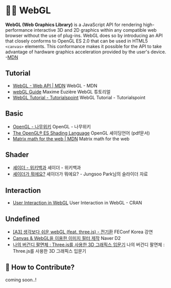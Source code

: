 # 🤹‍♀️ WebGL

**WebGL (Web Graphics Library)** is a JavaScript API for rendering high-performance interactive 3D and 2D graphics within any compatible web browser without the use of plug-ins. WebGL does so by introducing an API that closely conforms to OpenGL ES 2.0 that can be used in HTML5 `<canvas>` elements. This conformance makes it possible for the API to take advantage of hardware graphics acceleration provided by the user's device. -[MDN](https://developer.mozilla.org/en-US/docs/Web/API/WebGL_API)

## Tutorial

- [WebGL - Web API | MDN](https://developer.mozilla.org/ko/docs/Web/API/WebGL_API) WebGL - MDN
- [webGL Guide](https://xem.github.io/articles/webgl-guide.html?fbclid=IwAR1tjeDBtiTnx1Ul2ysvmWnkQeQ7-HQYVpcVN1Rq3nz-ESs2SwCEHngIve8#1) Maxime Euzière WebGL 튜토리얼
- [WebGL Tutorial - Tutorialspoint](https://www.tutorialspoint.com/webgl/index.htm) WebGL Tutorial - Tutorialspoint

## Basic

- [OpenGL - 나무위키](https://namu.wiki/w/OpenGL) OpenGL - 나무위키
- [The OpenGL® ES Shading Language](http://www.khronos.org/registry/OpenGL/specs/es/2.0/GLSL_ES_Specification_1.00.pdf) OpenGL 셰이딩언어 (pdf문서)
- [Matrix math for the web | MDN](https://developer.mozilla.org/en-US/docs/Web/API/WebGL_API/Matrix_math_for_the_web) Matrix math for the web

## Shader

- [셰이더 - 위키백과](https://ko.wikipedia.org/wiki/%EC%85%B0%EC%9D%B4%EB%8D%94) 셰이더 - 위키백과
- [셰이더가 뭐에요?](https://www.slideshare.net/jungsoopark104/ss-63417653) 셰이더가 뭐에요? - Jungsoo Park님의 슬라이더 자료

## Interaction

- [User Interaction in WebGL](https://cran.r-project.org/web/packages/rgl/vignettes/WebGL.html) User Interaction in WebGL - CRAN

## Undefined

- [[A3] 생각보다 쉬운 webGL (feat. three.js) - 전기환](https://youtu.be/b3vP6wfpqWE) FEConf Korea 강연
- [Canvas & WebGL을 이용한 이미지 필터 제작](https://youtu.be/EGk-Q9f0Nqg) Naver D2
- [나의 버건디 팔면체 : Three.js를 사용한 3D 그래픽스 입문기](https://ahnheejong.name/articles/my-first-octahedron/) 나의 버건디 팔면체 : Three.js를 사용한 3D 그래픽스 입문기

## 👀 How to Contribute?

coming soon..!
